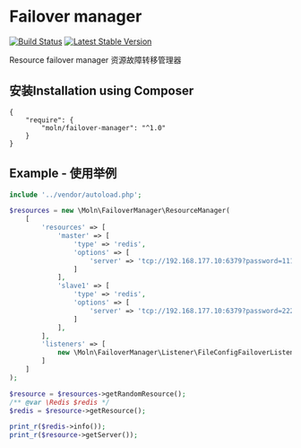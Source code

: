 Failover manager
================

[![Build Status](https://travis-ci.org/moln/failover-manager.png)](https://travis-ci.org/moln/failover-manager)
[![Latest Stable Version](https://poser.pugx.org/moln/failover-manager/v/stable.png)](https://packagist.org/packages/moln/failover-manager)

Resource failover manager
资源故障转移管理器


## 安装Installation using Composer

```
{
    "require": {
        "moln/failover-manager": "^1.0"
    }
}
```

## Example - 使用举例


```php
include '../vendor/autoload.php';

$resources = new \Moln\FailoverManager\ResourceManager(
    [
        'resources' => [
            'master' => [
                'type' => 'redis',
                'options' => [
                    'server' => 'tcp://192.168.177.10:6379?password=111'
                ]
            ],
            'slave1' => [
                'type' => 'redis',
                'options' => [
                    'server' => 'tcp://192.168.177.10:6379?password=222'
                ]
            ],
        ],
        'listeners' => [
            new \Moln\FailoverManager\Listener\FileConfigFailoverListener(['file' => 'failover.json']),
        ]
    ]
);

$resource = $resources->getRandomResource();
/** @var \Redis $redis */
$redis = $resource->getResource();

print_r($redis->info());
print_r($resource->getServer());
```
